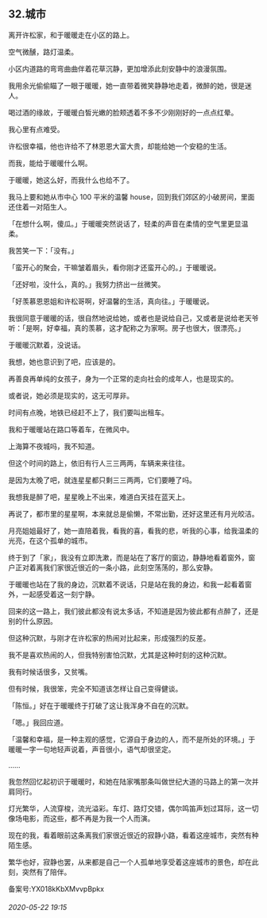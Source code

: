 ## 32.城市
离开许松家，和于暖暖走在小区的路上。


空气微醺，路灯温柔。


小区内道路的弯弯曲曲伴着花草沉静，更加增添此刻安静中的浪漫氛围。


我用余光偷偷瞄了一眼于暖暖，她一直带着微笑静静地走着，微醉的她，很是迷人。


喝过酒的缘故，于暖暖白皙光嫩的脸颊透着不多不少刚刚好的一点点红晕。


我心里有点难受。


许松很幸福，他也许给不了林恩恩大富大贵，却能给她一个安稳的生活。


而我，能给于暖暖什么啊。


于暖暖，她这么好，而我什么也给不了。


我马上要和她从市中心 100 平米的温馨 house，回到我们郊区的小破房间，里面还住着一对陌生人。


「在想什么啊，傻瓜。」于暖暖突然说话了，轻柔的声音在柔情的空气里更显温柔。


我苦笑一下：「没有。」


「蛮开心的聚会，干嘛皱着眉头，看你刚才还蛮开心的。」于暖暖说。


「还好啦，没什么，真的。」我努力挤出一丝微笑。


「好羡慕恩恩姐和许松哥啊，好温馨的生活，真向往。」于暖暖说。


我很同意于暖暖的话，很自然地说给她，或者也是说给自己，又或者是说给老天爷听：「是啊，好幸福，真的羡慕，这才配称之为家啊。房子也很大，很漂亮。」


于暖暖沉默着，没说话。


我想，她也意识到了吧，应该是的。


再善良再单纯的女孩子，身为一个正常的走向社会的成年人，也是现实的。


或者说，她必须是现实的，这无可厚非。


时间有点晚，地铁已经赶不上了，我们要叫出租车。


我和于暖暖站在路口等着车，在微风中。


上海算不夜城吗，我不知道。


但这个时间的路上，依旧有行人三三两两，车辆来来往往。


是因为太晚了吧，就连星星都只剩三三两两，它们要睡了吗。


我想我是醉了吧，星星晚上不出来，难道白天挂在蓝天上。


再说了，都市里的星星啊，本来就总是偷懒，不常出勤，还好这里还有月光皎洁。


月亮姐姐最好了，她一直陪着我，看我的喜，看我的悲，听我的心事，给我温柔的光亮，在这个孤单的城市。


终于到了「家」，我没有立即洗漱，而是站在了客厅的窗边，静静地看着窗外，窗户正对着离我们家很近很近的一条小路，此刻空荡荡的，那么安静。


于暖暖也站在了我的身边，沉默着不说话，只是站在我的身边，和我一起看着窗外，一起感受着这一刻宁静。


回来的这一路上，我们彼此都没有说太多话，不知道是因为彼此都有点醉了，还是别的什么原因。


但这种沉默，与刚才在许松家的热闹对比起来，形成强烈的反差。


我不是喜欢热闹的人，但我特别害怕沉默，尤其是这种时刻的这种沉默。


我有时候话很多，又贫嘴。


但有时候，我很笨，完全不知道该怎样让自己变得健谈。


「陈恒。」好在于暖暖终于打破了这让我浑身不自在的沉默。


「嗯。」我回应道。


「温馨和幸福，是一种主观的感觉，它源自于身边的人，而不是所处的环境。」于暖暖一字一句地轻声说着，声音很小，语气却很坚定。


……


我忽然回忆起初识于暖暖时，和她在陆家嘴那条叫做世纪大道的马路上的第一次并肩同行。


灯光繁华，人流穿梭，流光溢彩。车灯、路灯交错，偶尔鸣笛声划过耳际，这一切像场电影，而这些，都不再是为我一个人而演。


现在的我，看着眼前这条离我们家很近很近的寂静小路，看着这座城市，突然有种陌生感。


繁华也好，寂静也罢，从来都是自己一个人孤单地享受着这座城市的景色，却在此刻，突然有了陪伴。


备案号:YX018kKbXMvvpBpkx


###### 2020-05-22 19:15
